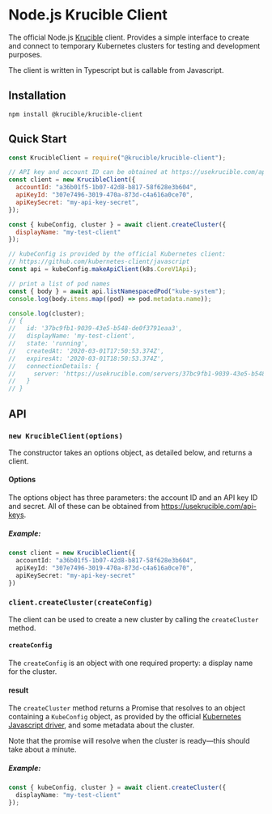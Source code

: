 # Node.js Krucible Client

The official Node.js [Krucible](https://usekrucible.com) client. Provides a simple interface to create and
connect to temporary Kubernetes clusters for testing and development purposes.

The client is written in Typescript but is callable from Javascript.


## Installation

```
npm install @krucible/krucible-client
```

## Quick Start

```javascript
const KrucibleClient = require("@krucible/krucible-client");

// API key and account ID can be obtained at https://usekrucible.com/api-keys
const client = new KrucibleClient({
  accountId: "a36b01f5-1b07-42d8-b817-58f628e3b604",
  apiKeyId: "307e7496-3019-470a-873d-c4a616a0ce70",
  apiKeySecret: "my-api-key-secret",
});

const { kubeConfig, cluster } = await client.createCluster({
  displayName: "my-test-client"
});

// kubeConfig is provided by the official Kubernetes client:
// https://github.com/kubernetes-client/javascript
const api = kubeConfig.makeApiClient(k8s.CoreV1Api);

// print a list of pod names
const { body } = await api.listNamespacedPod("kube-system");
console.log(body.items.map((pod) => pod.metadata.name));

console.log(cluster);
// {
//   id: '37bc9fb1-9039-43e5-b548-de0f3791eaa3',
//   displayName: 'my-test-client',
//   state: 'running',
//   createdAt: '2020-03-01T17:50:53.374Z',
//   expiresAt: '2020-03-01T18:50:53.374Z',
//   connectionDetails: {
//     server: 'https://usekrucible.com/servers/37bc9fb1-9039-43e5-b548-de0f3791eaa3',
//   }
// }
```

## API

### `new KrucibleClient(options)`

The constructor takes an options object, as detailed below, and returns a
client.


#### Options

The options object has three parameters: the account ID and an API key ID and
secret. All of these can be obtained from https://usekrucible.com/api-keys.

##### Example:
```typescript
const client = new KrucibleClient({
  accountId: "a36b01f5-1b07-42d8-b817-58f628e3b604",
  apiKeyId: "307e7496-3019-470a-873d-c4a616a0ce70",
  apiKeySecret: "my-api-key-secret"
})
```

### `client.createCluster(createConfig)`

The client can be used to create a new cluster by calling the `createCluster`
method. 

#### `createConfig`

The `createConfig` is an object with one required property: a display name for
the cluster.

#### result

The `createCluster` method returns a Promise that resolves to an object
containing a `KubeConfig` object, as provided by the official [Kubernetes
Javascript driver](https://github.com/kubernetes-client/javascript), and some
metadata about the cluster.

Note that the promise will resolve when the cluster is ready—this should take
about a minute.

##### Example:

```typescript
const { kubeConfig, cluster } = await client.createCluster({
  displayName: "my-test-client"
});
```
